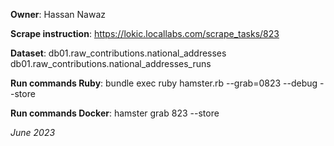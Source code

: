 **Owner**: Hassan Nawaz

**Scrape instruction**: https://lokic.locallabs.com/scrape_tasks/823

**Dataset**: db01.raw_contributions.national_addresses
             db01.raw_contributions.national_addresses_runs

**Run commands Ruby**: bundle exec ruby hamster.rb --grab=0823 --debug --store

**Run commands Docker**: hamster grab 823 --store

_June 2023_
